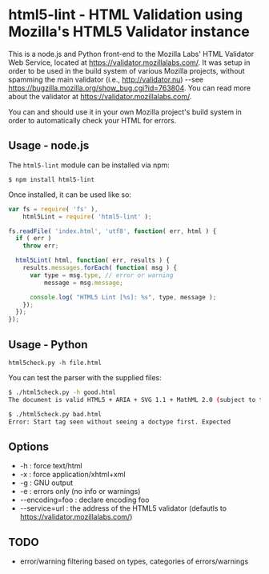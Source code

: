 html5-lint - HTML Validation using Mozilla's HTML5 Validator instance
==========

This is a node.js and Python front-end to the Mozilla Labs' HTML Validator Web Service, located at https://validator.mozillalabs.com/.  It was setup in order to be used in the build system of various Mozilla projects, without spamming the main validator (i.e., http://validator.nu) --see https://bugzilla.mozilla.org/show_bug.cgi?id=763804.  You can read more about the validator at https://validator.mozillalabs.com/.

You can and should use it in your own Mozilla project's build system in order to automatically check your HTML for errors.

Usage - node.js
-------

The `html5-lint` module can be installed via npm:

`$ npm install html5-lint`

Once installed, it can be used like so:

```javascript
var fs = require( 'fs' ),
    html5Lint = require( 'html5-lint' );

fs.readFile( 'index.html', 'utf8', function( err, html ) {
  if ( err )
    throw err;

  html5Lint( html, function( err, results ) {
    results.messages.forEach( function( msg ) {
      var type = msg.type, // error or warning
          message = msg.message;

      console.log( "HTML5 Lint [%s]: %s", type, message );
    });
  });
});
````

Usage - Python
-------

`html5check.py -h file.html`

You can test the parser with the supplied files:

```bash
$ ./html5check.py -h good.html
The document is valid HTML5 + ARIA + SVG 1.1 + MathML 2.0 (subject to the utter previewness of this service).
```

```bash
$ ./html5check.py bad.html
Error: Start tag seen without seeing a doctype first. Expected
```

Options
--------

* -h : force text/html
* -x : force application/xhtml+xml
* -g : GNU output
* -e : errors only (no info or warnings)
* --encoding=foo : declare encoding foo
* --service=url  : the address of the HTML5 validator (defautls to https://validator.mozillalabs.com/)

TODO
--------

* error/warning filtering based on types, categories of errors/warnings
